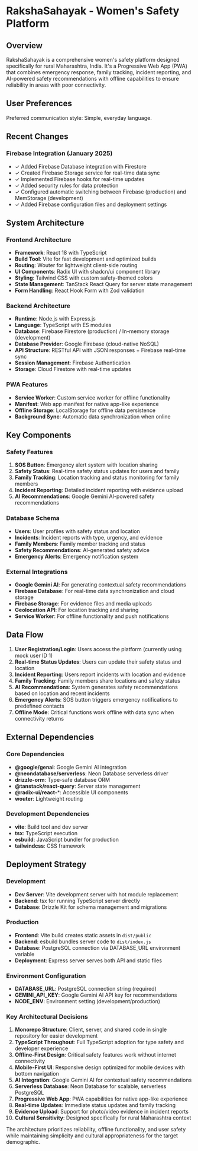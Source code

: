 # RakshaSahayak - Women's Safety Platform

## Overview

RakshaSahayak is a comprehensive women's safety platform designed specifically for rural Maharashtra, India. It's a Progressive Web App (PWA) that combines emergency response, family tracking, incident reporting, and AI-powered safety recommendations with offline capabilities to ensure reliability in areas with poor connectivity.

## User Preferences

Preferred communication style: Simple, everyday language.

## Recent Changes

### Firebase Integration (January 2025)
- ✓ Added Firebase Database integration with Firestore
- ✓ Created Firebase Storage service for real-time data sync
- ✓ Implemented Firebase hooks for real-time updates
- ✓ Added security rules for data protection
- ✓ Configured automatic switching between Firebase (production) and MemStorage (development)
- ✓ Added Firebase configuration files and deployment settings

## System Architecture

### Frontend Architecture
- **Framework**: React 18 with TypeScript
- **Build Tool**: Vite for fast development and optimized builds
- **Routing**: Wouter for lightweight client-side routing
- **UI Components**: Radix UI with shadcn/ui component library
- **Styling**: Tailwind CSS with custom safety-themed colors
- **State Management**: TanStack React Query for server state management
- **Form Handling**: React Hook Form with Zod validation

### Backend Architecture
- **Runtime**: Node.js with Express.js
- **Language**: TypeScript with ES modules
- **Database**: Firebase Firestore (production) / In-memory storage (development)
- **Database Provider**: Google Firebase (cloud-native NoSQL)
- **API Structure**: RESTful API with JSON responses + Firebase real-time sync
- **Session Management**: Firebase Authentication
- **Storage**: Cloud Firestore with real-time updates

### PWA Features
- **Service Worker**: Custom service worker for offline functionality
- **Manifest**: Web app manifest for native app-like experience
- **Offline Storage**: LocalStorage for offline data persistence
- **Background Sync**: Automatic data synchronization when online

## Key Components

### Safety Features
1. **SOS Button**: Emergency alert system with location sharing
2. **Safety Status**: Real-time safety status updates for users and family
3. **Family Tracking**: Location tracking and status monitoring for family members
4. **Incident Reporting**: Detailed incident reporting with evidence upload
5. **AI Recommendations**: Google Gemini AI-powered safety recommendations

### Database Schema
- **Users**: User profiles with safety status and location
- **Incidents**: Incident reports with type, urgency, and evidence
- **Family Members**: Family member tracking and status
- **Safety Recommendations**: AI-generated safety advice
- **Emergency Alerts**: Emergency notification system

### External Integrations
- **Google Gemini AI**: For generating contextual safety recommendations
- **Firebase Database**: For real-time data synchronization and cloud storage
- **Firebase Storage**: For evidence files and media uploads
- **Geolocation API**: For location tracking and sharing
- **Service Worker**: For offline functionality and push notifications

## Data Flow

1. **User Registration/Login**: Users access the platform (currently using mock user ID 1)
2. **Real-time Status Updates**: Users can update their safety status and location
3. **Incident Reporting**: Users report incidents with location and evidence
4. **Family Tracking**: Family members share locations and safety status
5. **AI Recommendations**: System generates safety recommendations based on location and recent incidents
6. **Emergency Alerts**: SOS button triggers emergency notifications to predefined contacts
7. **Offline Mode**: Critical functions work offline with data sync when connectivity returns

## External Dependencies

### Core Dependencies
- **@google/genai**: Google Gemini AI integration
- **@neondatabase/serverless**: Neon Database serverless driver
- **drizzle-orm**: Type-safe database ORM
- **@tanstack/react-query**: Server state management
- **@radix-ui/react-***: Accessible UI components
- **wouter**: Lightweight routing

### Development Dependencies
- **vite**: Build tool and dev server
- **tsx**: TypeScript execution
- **esbuild**: JavaScript bundler for production
- **tailwindcss**: CSS framework

## Deployment Strategy

### Development
- **Dev Server**: Vite development server with hot module replacement
- **Backend**: tsx for running TypeScript server directly
- **Database**: Drizzle Kit for schema management and migrations

### Production
- **Frontend**: Vite build creates static assets in `dist/public`
- **Backend**: esbuild bundles server code to `dist/index.js`
- **Database**: PostgreSQL connection via DATABASE_URL environment variable
- **Deployment**: Express server serves both API and static files

### Environment Configuration
- **DATABASE_URL**: PostgreSQL connection string (required)
- **GEMINI_API_KEY**: Google Gemini AI API key for recommendations
- **NODE_ENV**: Environment setting (development/production)

### Key Architectural Decisions

1. **Monorepo Structure**: Client, server, and shared code in single repository for easier development
2. **TypeScript Throughout**: Full TypeScript adoption for type safety and developer experience
3. **Offline-First Design**: Critical safety features work without internet connectivity
4. **Mobile-First UI**: Responsive design optimized for mobile devices with bottom navigation
5. **AI Integration**: Google Gemini AI for contextual safety recommendations
6. **Serverless Database**: Neon Database for scalable, serverless PostgreSQL
7. **Progressive Web App**: PWA capabilities for native app-like experience
8. **Real-time Updates**: Immediate status updates and family tracking
9. **Evidence Upload**: Support for photo/video evidence in incident reports
10. **Cultural Sensitivity**: Designed specifically for rural Maharashtra context

The architecture prioritizes reliability, offline functionality, and user safety while maintaining simplicity and cultural appropriateness for the target demographic.